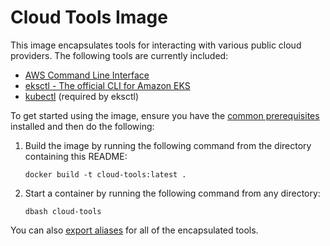 # Cloud Tools Image

This image encapsulates tools for interacting with various public cloud providers. The following tools are currently included:

- [AWS Command Line Interface](https://aws.amazon.com/cli/)
- [eksctl - The official CLI for Amazon EKS](https://eksctl.io/)
- [kubectl](https://kubernetes.io/docs/reference/kubectl/) (required by eksctl)

To get started using the image, ensure you have the [common prerequisites](../README.md) installed and then do the following:

1. Build the image by running the following command from the directory containing this README:
    
    ````
    docker build -t cloud-tools:latest .
    ````

2. Start a container by running the following command from any directory:
    
    ```
    dbash cloud-tools
    ```

You can also [export aliases](../README.md#exporting-aliases) for all of the encapsulated tools.
